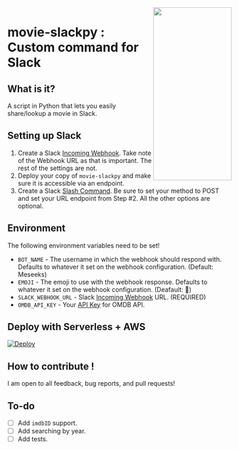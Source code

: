 <img align="right" src="http://i.imgur.com/Xk1qB3A.png" height="389" width="176">

# movie-slackpy : Custom command for Slack

## What is it?
A script in Python that lets you easily share/lookup a movie in Slack.

## Setting up Slack
1. Create a Slack [Incoming Webhook](https://my.slack.com/services/new/incoming-webhook/). Take note of the Webhook URL as that is important. The rest of the settings are not.
2. Deploy your copy of `movie-slackpy` and make sure it is accessible via an endpoint.
3. Create a Slack [Slash Command](https://my.slack.com/services/new/slash-commands). Be sure to set your method to POST and set your URL endpoint from Step #2. All the other options are optional.

## Environment
The following environment variables need to be set!

- `BOT_NAME` - The username in which the webhook should respond with. Defaults to whatever it set on the webhook configuration. (Default: Meseeks)
- `EMOJI` - The emoji to use with the webhook response. Defaults to whatever it set on the webhook configuration. (Deafault: :movie_camera:)
- `SLACK_WEBHOOK_URL` - Slack [Incoming Webhook](https://my.slack.com/services/new/incoming-webhook/) URL. (REQUIRED)
- `OMDB_API_KEY` - Your [API Key](https://www.omdbapi.com/apikey.aspx) for OMDB API.

## Deploy with Serverless + AWS
[![Deploy](https://assets-global.website-files.com/60acbb950c4d6606963e1fed/611631cd314b2abec6c29ec0_bolt.svg)](https://www.serverless.com/framework/docs/getting-started)


## How to contribute !
I am open to all feedback, bug reports, and pull requests!

## To-do
- [ ] Add `imdbID` support.
- [ ] Add searching by year.
- [ ] Add tests.
